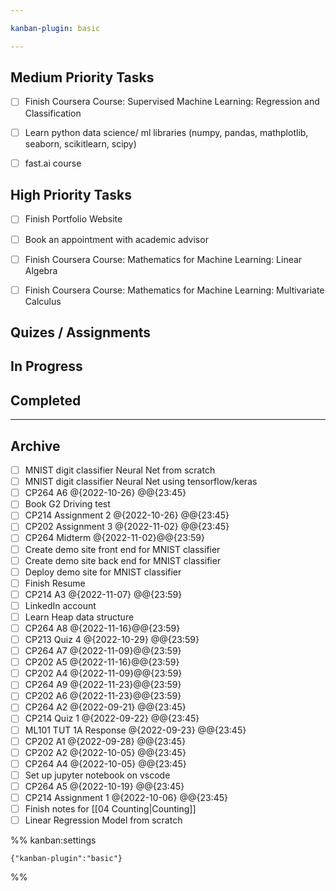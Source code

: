 ```yaml
---

kanban-plugin: basic

---
```


## Medium Priority Tasks

- [ ] Finish Coursera Course: Supervised Machine Learning: Regression and Classification
- [ ] Learn python data science/ ml libraries (numpy, pandas, mathplotlib, seaborn, scikitlearn, scipy)
- [ ] fast.ai course


## High Priority Tasks

- [ ] Finish Portfolio Website
- [ ] Book an appointment with academic advisor
- [ ] Finish Coursera Course: Mathematics for Machine Learning: Linear Algebra
- [ ] Finish Coursera Course: Mathematics for Machine Learning: Multivariate Calculus


## Quizes / Assignments



## In Progress



## Completed



***

## Archive

- [ ] MNIST digit classifier Neural Net from scratch
- [ ] MNIST digit classifier Neural Net using tensorflow/keras
- [ ] CP264 A6 @{2022-10-26} @@{23:45}
- [ ] Book G2 Driving test
- [ ] CP214 Assignment 2 @{2022-10-26} @@{23:45}
- [ ] CP202 Assignment 3 @{2022-11-02} @@{23:45}
- [ ] CP264 Midterm @{2022-11-02}@@{23:59}
- [ ] Create demo site front end for MNIST classifier
- [ ] Create demo site back end for MNIST classifier
- [ ] Deploy demo site for MNIST classifier
- [ ] Finish Resume
- [ ] CP214 A3 @{2022-11-07} @@{23:59}
- [ ] LinkedIn account
- [ ] Learn Heap data structure
- [ ] CP264 A8 @{2022-11-16}@@{23:59}
- [ ] CP213 Quiz 4 @{2022-10-29} @@{23:59}
- [ ] CP264 A7 @{2022-11-09}@@{23:59}
- [ ] CP202 A5 @{2022-11-16}@@{23:59}
- [ ] CP202 A4 @{2022-11-09}@@{23:59}
- [ ] CP264 A9 @{2022-11-23}@@{23:59}
- [ ] CP202 A6 @{2022-11-23}@@{23:59}
- [ ] CP264 A2 @{2022-09-21} @@{23:45}
- [ ] CP214 Quiz 1 @{2022-09-22} @@{23:45}
- [ ] ML101 TUT 1A Response @{2022-09-23} @@{23:45}
- [ ] CP202 A1 @{2022-09-28} @@{23:45}
- [ ] CP202 A2 @{2022-10-05} @@{23:45}
- [ ] CP264 A4 @{2022-10-05} @@{23:45}
- [ ] Set up jupyter notebook on vscode
- [ ] CP264 A5 @{2022-10-19} @@{23:45}
- [ ] CP214 Assignment 1 @{2022-10-06} @@{23:45}
- [ ] Finish notes for [[04 Counting|Counting]]
- [ ] Linear Regression Model from scratch

%% kanban:settings
```
{"kanban-plugin":"basic"}
```
%%
